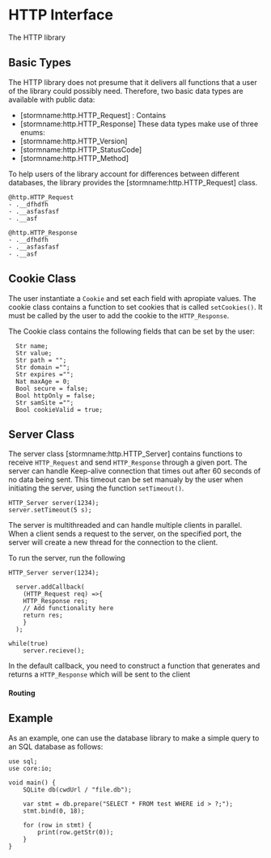 HTTP Interface
==================

The HTTP library 

Basic Types
-------------

The HTTP library does not presume that it delivers all functions that a user of the library could possibly need.
Therefore, two basic data types are available with public data:

- [stormname:http.HTTP_Request] : Contains 
- [stormname:http.HTTP_Response]
These data types make use of three enums:
- [stormname:http.HTTP_Version]
- [stormname:http.HTTP_StatusCode]
- [stormname:http.HTTP_Method]

To help users of the library account for differences between different databases, the library
provides the [stormname:http.HTTP_Request] class.

```stormdoc
@http.HTTP_Request
- .__dfhdfh
- .__asfasfasf
- .__asf
```
```stormdoc
@http.HTTP_Response
- .__dfhdfh
- .__asfasfasf
- .__asf
```

Cookie Class
-------------
The user instantiate a `Cookie` and set each field with apropiate values. The cookie class contains a function to set cookies that is called `setCookies()`. It must be called by the user to add the cookie to the `HTTP_Response`.

The Cookie class contains the following fields that can be set by the user:
```
  Str name;
  Str value;
  Str path = ""; 
  Str domain ="";
  Str expires ="";
  Nat maxAge = 0;
  Bool secure = false;
  Bool httpOnly = false;
  Str samSite ="";
  Bool cookieValid = true;
```

Server Class
-------------

The server class [stormname:http.HTTP_Server] contains functions to receive `HTTP_Request`
and send `HTTP_Response` through a given port. The server can handle Keep-alive connection that times out after 60 seconds of no data being sent. This timeout can be set manualy by the user when initiating the server, using the function `setTimeout()`.
```
HTTP_Server server(1234);
server.setTimeout(5 s);
```
The server is multithreaded and can handle multiple clients in parallel. When a client sends a request to the server, on the specified port, the server will create a new thread for the connection to the client.

To run the server, run the following

```
HTTP_Server server(1234);

  server.addCallback(
    (HTTP_Request req) =>{
    HTTP_Response res;
    // Add functionality here
    return res;
    }
  );

while(true)
    server.recieve();
```

In the default callback, you need to construct a function that generates and returns a `HTTP_Response` which will be sent to the client

#### Routing


 

Example
-------

As an example, one can use the database library to make a simple query to an SQL database as follows:

```bs
use sql;
use core:io;

void main() {
    SQLite db(cwdUrl / "file.db");

    var stmt = db.prepare("SELECT * FROM test WHERE id > ?;");
    stmt.bind(0, 18);

    for (row in stmt) {
        print(row.getStr(0));
    }
}
```
